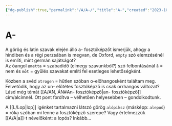 ```yaml
---
{"dg-publish":true,"permalink":"/A/A-/","title":"A-","created":"2023-10-13T01:13","updated":"2025-06-07T18:42"}
---
```



# A-



A görög és latin szavak elején álló a- fosztóképzőt ismerjük, ahogy a hindiben és a régi perzsában is megvan, de Oxford, `empty` szó elemzésénél is említi, mint germán sajátságot?  
Az óangol `æmetta` = szabadidő (elmegy szavunkból?) szó felbontásánál `ā` = nem és `mōt` = gyűlés szavakat említi fel esetleges lehetőségként.  
  
Közben a svéd `otrogen` = hűtlen szóban o-előhangosként találtam meg.  
Felvetődik, hogy az un- előtétes fosztóképző is csak orrhangos változat?  
Lásd még témát [[A/AN, ÁN#An- fosztóképző\|an- fosztóképző]] cím/alcímnél. Ott pont fordítva – vélhetően helyesebben – gondolkodtunk.  

A [[L/Lop\|lop]] igénket tartalmazni látszó görög `alópiksz` (másképp: `alepoú`) = róka szóban mi lenne a fosztóképző szerepe? Vagy értelmezzük [[A/A\|a]]-t névelőként: a lopós? Inkább...  